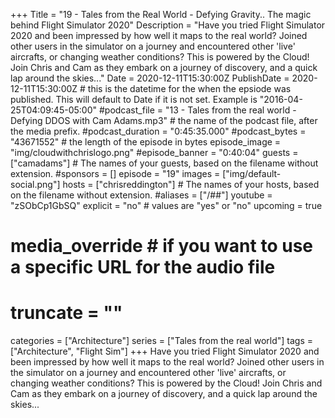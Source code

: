 +++
Title = "19 - Tales from the Real World - Defying Gravity.. The magic behind Flight Simulator 2020"
Description = "Have you tried Flight Simulator 2020 and been impressed by how well it maps to the real world? Joined other users in the simulator on a journey and encountered other 'live' aircrafts, or changing weather conditions? This is powered by the Cloud! Join Chris and Cam as they embark on a journey of discovery, and a quick lap around the skies..."
Date = 2020-12-11T15:30:00Z
PublishDate = 2020-12-11T15:30:00Z # this is the datetime for the when the epsiode was published. This will default to Date if it is not set. Example is "2016-04-25T04:09:45-05:00"
#podcast_file = "13 - Tales from the real world - Defying DDOS with Cam Adams.mp3" # the name of the podcast file, after the media prefix.
#podcast_duration = "0:45:35.000"
#podcast_bytes = "43671552" # the length of the episode in bytes
episode_image = "img/cloudwithchrislogo.png"
#episode_banner = "0:40:04"
guests = ["camadams"] # The names of your guests, based on the filename without extension.
#sponsors = []
episode = "19"
images = ["img/default-social.png"]
hosts = ["chrisreddington"] # The names of your hosts, based on the filename without extension.
#aliases = ["/##"]
youtube = "zSObCp1GbSQ"
explicit = "no" # values are "yes" or "no"
upcoming = true
# media_override # if you want to use a specific URL for the audio file
# truncate = ""
categories = ["Architecture"]
series = ["Tales from the real world"]
tags = ["Architecture", "Flight Sim"]
+++
Have you tried Flight Simulator 2020 and been impressed by how well it maps to the real world? Joined other users in the simulator on a journey and encountered other 'live' aircrafts, or changing weather conditions? This is powered by the Cloud! Join Chris and Cam as they embark on a journey of discovery, and a quick lap around the skies...
